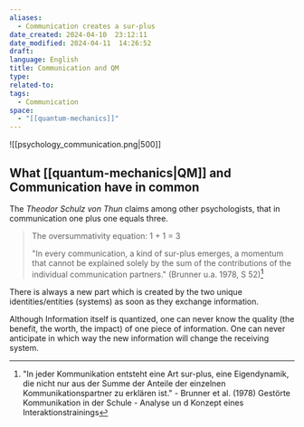 ```yaml
---
aliases:
  - Communication creates a sur-plus
date_created: 2024-04-10  23:12:11
date_modified: 2024-04-11  14:26:52
draft: 
language: English
title: Communication and QM
type: 
related-to: 
tags:
  - Communication
space:
  - "[[quantum-mechanics]]"
---
```



![[psychology_communication.png|500]]
## What [[quantum-mechanics|QM]] and Communication have in common
The *Theodor Schulz von Thun* claims among other psychologists, that in communication one plus one equals three.

> The oversummativity equation: 1 + 1 = 3
>
> "In every communication, a kind of sur-plus emerges, a momentum that cannot be explained solely by the sum of the contributions of the individual communication partners."
> (Brunner u.a. 1978, S 52)[^1]



There is always a new part which is created by the two unique identities/entities (systems) as soon as they exchange information.

Although Information itself is quantized, one can never know the quality (the benefit, the worth, the impact) of one piece of information. One can never anticipate in which way the new information will change the receiving system.

[^1]: "In jeder Kommunikation entsteht eine Art sur-plus, eine Eigendynamik, die nicht nur aus der Summe der Anteile der einzelnen Kommunikationspartner zu erklären ist." - Brunner et al. (1978) Gestörte Kommunikation in der Schule - Analyse un d Konzept eines Interaktionstrainings